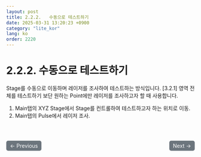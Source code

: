 ```yaml
---
layout: post
title: 2.2.2.	수동으로 테스트하기
date: 2025-03-31 13:20:23 +0900
category: "lite_kor"
lang: ko
order: 2220
---
```


# 2.2.2. 수동으로 테스트하기

Stage를 수동으로 이동하며 레이저를 조사하여 테스트하는 방식입니다. [3.2.1]
영역 전체를 테스트하기 보단 원하는 Point에만 레이저를 조사하고자 할 때 사용합니다.
1.	Main탭의 XYZ Stage에서 Stage를 컨트롤하여 테스트하고자 하는 위치로 이동.
2.	Main탭의 Pulse에서 레이저 조사.




<!-- 이전/다음 페이지 버튼 -->
<br/>
<br/>
<div style="display: flex; justify-content: space-between; align-items: center; margin-top: 10;">
  <!-- 이전 페이지 버튼 -->
  <a href="/manuals/manuals_lite_kor/Chapter 2/Chapter 2-2-1/" class="btn btn-primary" style="display: inline-block; padding: 5px 10px; background-color: #6c757d; color: white; text-decoration: none; border-radius: 5px;">
    ← Previous
  </a>

  <!-- 다음 페이지 버튼 -->
  <a href="/manuals/manuals_lite_kor/Chapter 2/Chapter 2-3/" class="btn btn-primary" style="display: inline-block; padding: 5px 10px; background-color: #6c757d; color: white; text-decoration: none; border-radius: 5px;">
    Next →
  </a>
</div>